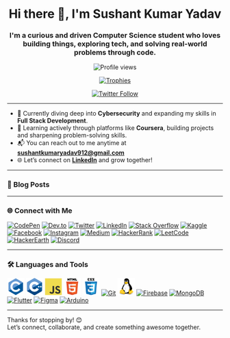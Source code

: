 <h1 align="center">Hi there 👋, I'm Sushant Kumar Yadav</h1>
<h3 align="center">I'm a curious and driven Computer Science student who loves building things, exploring tech, and solving real-world problems through code.</h3>

<p align="center">
  <img src="https://komarev.com/ghpvc/?username=sushantkumaryadav912&label=Profile%20views&color=0e75b6&style=flat" alt="Profile views" />
</p>

<p align="center">
  <a href="https://github.com/ryo-ma/github-profile-trophy">
    <img src="https://github-profile-trophy.vercel.app/?username=sushantkumaryadav912&theme=onedark&margin-w=15&margin-h=15" alt="Trophies" />
  </a>
</p>

<p align="center">
  <a href="https://twitter.com/rolite19" target="_blank">
    <img src="https://img.shields.io/twitter/follow/rolite19?logo=twitter&style=for-the-badge" alt="Twitter Follow" />
  </a>
</p>

---

- 🔐 Currently diving deep into **Cybersecurity** and expanding my skills in **Full Stack Development**.
- 🌱 Learning actively through platforms like **Coursera**, building projects and sharpening problem-solving skills.
- 📬 You can reach out to me anytime at **sushantkumaryadav912@gmail.com**
- 🌐 Let’s connect on [**LinkedIn**](https://www.linkedin.com/in/sushantkumaryadav/) and grow together!

---

### 📝 Blog Posts
<!-- BLOG-POST-LIST:START -->
<!-- BLOG-POST-LIST:END -->

---

### 🌐 Connect with Me

<p align="left">
  <a href="https://codepen.io/rolite-root" target="_blank"><img src="https://raw.githubusercontent.com/rahuldkjain/github-profile-readme-generator/master/src/images/icons/Social/codepen.svg" alt="CodePen" width="30" height="30" /></a>
  <a href="https://dev.to/sushantkryadav" target="_blank"><img src="https://raw.githubusercontent.com/rahuldkjain/github-profile-readme-generator/master/src/images/icons/Social/devto.svg" alt="Dev.to" width="30" height="30" /></a>
  <a href="https://twitter.com/rolite19" target="_blank"><img src="https://raw.githubusercontent.com/rahuldkjain/github-profile-readme-generator/master/src/images/icons/Social/twitter.svg" alt="Twitter" width="30" height="30" /></a>
  <a href="https://www.linkedin.com/in/sushantkumaryadav" target="_blank"><img src="https://raw.githubusercontent.com/rahuldkjain/github-profile-readme-generator/master/src/images/icons/Social/linked-in-alt.svg" alt="LinkedIn" width="30" height="30" /></a>
  <a href="https://stackoverflow.com/users/sushant-kumar-yadav" target="_blank"><img src="https://raw.githubusercontent.com/rahuldkjain/github-profile-readme-generator/master/src/images/icons/Social/stack-overflow.svg" alt="Stack Overflow" width="30" height="30" /></a>
  <a href="https://www.kaggle.com/sushantkumaryadav" target="_blank"><img src="https://raw.githubusercontent.com/rahuldkjain/github-profile-readme-generator/master/src/images/icons/Social/kaggle.svg" alt="Kaggle" width="30" height="30" /></a>
  <a href="https://www.facebook.com/sushantkumaryadav912" target="_blank"><img src="https://raw.githubusercontent.com/rahuldkjain/github-profile-readme-generator/master/src/images/icons/Social/facebook.svg" alt="Facebook" width="30" height="30" /></a>
  <a href="https://www.instagram.com/sushantkumaryadav912" target="_blank"><img src="https://raw.githubusercontent.com/rahuldkjain/github-profile-readme-generator/master/src/images/icons/Social/instagram.svg" alt="Instagram" width="30" height="30" /></a>
  <a href="https://medium.com/@sushantkumaryadav912" target="_blank"><img src="https://raw.githubusercontent.com/rahuldkjain/github-profile-readme-generator/master/src/images/icons/Social/medium.svg" alt="Medium" width="30" height="30" /></a>
  <a href="https://www.hackerrank.com/sushantkumaryad1" target="_blank"><img src="https://raw.githubusercontent.com/rahuldkjain/github-profile-readme-generator/master/src/images/icons/Social/hackerrank.svg" alt="HackerRank" width="30" height="30" /></a>
  <a href="https://leetcode.com/sushantkumaryadav912" target="_blank"><img src="https://raw.githubusercontent.com/rahuldkjain/github-profile-readme-generator/master/src/images/icons/Social/leet-code.svg" alt="LeetCode" width="30" height="30" /></a>
  <a href="https://www.hackerearth.com/@sushantkumaryadav912" target="_blank"><img src="https://raw.githubusercontent.com/rahuldkjain/github-profile-readme-generator/master/src/images/icons/Social/hackerearth.svg" alt="HackerEarth" width="30" height="30" /></a>
  <a href="https://discord.gg/epSFFWj4" target="_blank"><img src="https://raw.githubusercontent.com/rahuldkjain/github-profile-readme-generator/master/src/images/icons/Social/discord.svg" alt="Discord" width="30" height="30" /></a>
</p>

---

### 🛠️ Languages and Tools

<p align="left">
  <a href="https://www.cprogramming.com/" target="_blank"><img src="https://raw.githubusercontent.com/devicons/devicon/master/icons/c/c-original.svg" alt="C" width="40" height="40"/></a>
  <a href="https://www.w3schools.com/cpp/" target="_blank"><img src="https://raw.githubusercontent.com/devicons/devicon/master/icons/cplusplus/cplusplus-original.svg" alt="C++" width="40" height="40"/></a>
  <a href="https://developer.mozilla.org/en-US/docs/Web/JavaScript" target="_blank"><img src="https://raw.githubusercontent.com/devicons/devicon/master/icons/javascript/javascript-original.svg" alt="JavaScript" width="40" height="40"/></a>
  <a href="https://www.w3.org/html/" target="_blank"><img src="https://raw.githubusercontent.com/devicons/devicon/master/icons/html5/html5-original-wordmark.svg" alt="HTML5" width="40" height="40"/></a>
  <a href="https://www.w3schools.com/css/" target="_blank"><img src="https://raw.githubusercontent.com/devicons/devicon/master/icons/css3/css3-original-wordmark.svg" alt="CSS3" width="40" height="40"/></a>
  <a href="https://git-scm.com/" target="_blank"><img src="https://www.vectorlogo.zone/logos/git-scm/git-scm-icon.svg" alt="Git" width="40" height="40"/></a>
  <a href="https://www.linux.org/" target="_blank"><img src="https://raw.githubusercontent.com/devicons/devicon/master/icons/linux/linux-original.svg" alt="Linux" width="40" height="40"/></a>
  <a href="https://firebase.google.com/" target="_blank"><img src="https://www.vectorlogo.zone/logos/firebase/firebase-icon.svg" alt="Firebase" width="40" height="40"/></a>
  <a href="https://www.mongodb.com/" target="_blank"><img src="https://www.vectorlogo.zone/logos/mongodb/mongodb-icon.svg" alt="MongoDB" width="40" height="40"/></a>
  <a href="https://flutter.dev" target="_blank"><img src="https://www.vectorlogo.zone/logos/flutterio/flutterio-icon.svg" alt="Flutter" width="40" height="40"/></a>
  <a href="https://www.figma.com/" target="_blank"><img src="https://www.vectorlogo.zone/logos/figma/figma-icon.svg" alt="Figma" width="40" height="40"/></a>
  <a href="https://www.arduino.cc/" target="_blank"><img src="https://cdn.worldvectorlogo.com/logos/arduino-1.svg" alt="Arduino" width="40" height="40"/></a>
  <!-- Add more as needed -->
</p>

---

Thanks for stopping by! 😊  
Let’s connect, collaborate, and create something awesome together.

